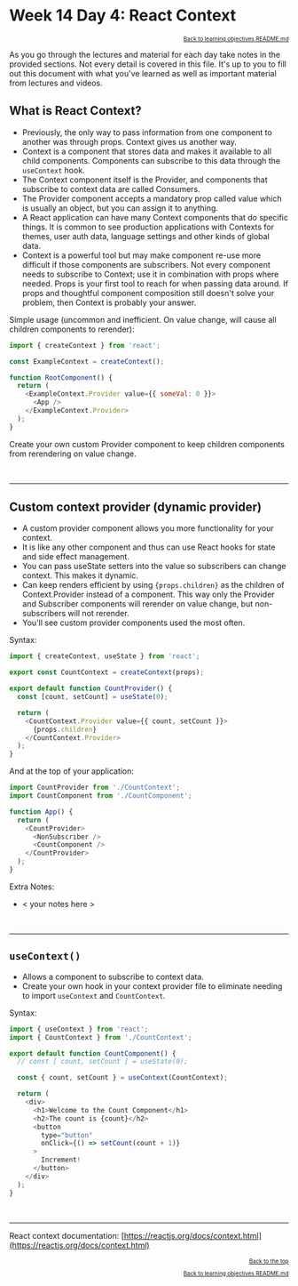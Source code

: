 # Week 14 Day 4: React Context

<a name="#readme-top"></a>

<p align="right" style="font-size:10px">
  <a href="./README.md">Back to learning objectives README.md</a>
</p>

As you go through the lectures and material for each day take notes in the provided sections. Not every detail is covered in this file. It's up to you to fill out this document with what you've learned as well as important material from lectures and videos.

## What is React Context?

- Previously, the only way to pass information from one component to another was through props. Context gives us another way.
- Context is a component that stores data and makes it available to all child components. Components can subscribe to this data through the `useContext` hook.
- The Context component itself is the Provider, and components that subscribe to context data are called Consumers.
- The Provider component accepts a mandatory prop called value which is usually an object, but you can assign it to anything.
- A React application can have many Context components that do specific things. It is common to see production applications with Contexts for themes, user auth data, language settings and other kinds of global data.
- Context is a powerful tool but may make component re-use more difficult if those components are subscribers. Not every component needs to subscribe to Context; use it in combination with props where needed. Props is your first tool to reach for when passing data around. If props and thoughtful component composition still doesn't solve your problem, then Context is probably your answer.

Simple usage (uncommon and inefficient. On value change, will cause all children components to rerender):

```js
import { createContext } from 'react';

const ExampleContext = createContext();

function RootComponent() {
  return (
    <ExampleContext.Provider value={{ someVal: 0 }}>
      <App />
    </ExampleContext.Provider>
  );
}
```

Create your own custom Provider component to keep children components from rerendering on value change.


<br>
<hr>

## Custom context provider (dynamic provider)

- A custom provider component allows you more functionality for your context.
- It is like any other component and thus can use React hooks for state and side effect management.
- You can pass useState setters into the value so subscribers can change context. This makes it dynamic.
- Can keep renders efficient by using `{props.children}` as the children of Context.Provider instead of a component. This way only the Provider and Subscriber components will rerender on value change, but non-subscribers will not rerender.
- You'll see custom provider components used the most often.

Syntax:

```js
import { createContext, useState } from 'react';

export const CountContext = createContext(props);

export default function CountProvider() {
  const [count, setCount] = useState(0);

  return (
    <CountContext.Provider value={{ count, setCount }}>
      {props.children}
    </CountContext.Provider>
  );
}
```

And at the top of your application:

```js
import CountProvider from './CountContext';
import CountComponent from './CountComponent';

function App() {
  return (
    <CountProvider>
      <NonSubscriber />
      <CountComponent />
    </CountProvider>
  );
}
```

Extra Notes:

- < your notes here >

<br>
<hr>

## `useContext()`

- Allows a component to subscribe to context data.
- Create your own hook in your context provider file to eliminate needing to import `useContext` and `CountContext`.

Syntax:

```js
import { useContext } from 'react';
import { CountContext } from './CountContext';

export default function CountComponent() {
  // const [ count, setCount ] = useState(0);

  const { count, setCount } = useContext(CountContext);

  return (
    <div>
      <h1>Welcome to the Count Component</h1>
      <h2>The count is {count}</h2>
      <button
        type="button"
        onClick={() => setCount(count + 1)}
      >
        Increment!
      </button>
    </div>
  );
}
```

<br>
<hr>

React context documentation: [https://reactjs.org/docs/context.html](https://reactjs.org/docs/context.html)

<p align="right" style="font-size:10px">
  <a href="#readme-top">Back to the top</a>
</p>
<p align="right" style="font-size:10px">
  <a href="./README.md">Back to learning objectives README.md</a>
</p>